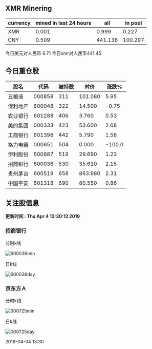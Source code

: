 ## XMR Minering

|currency|mined in last 24 hours|all|in pool|
|---|---|---|---|
|XMR|0.001|0.999|0.227|
|CNY|0.509|441.136|100.297|

今日美元对人民币 6.71	今日xmr对人民币441.45


## 今日重仓股 

|股名|代码|被持数|时价|涨跌%|
|---|---|---|---|---|
|五粮液|000858|311|101.080|5.95|
|保利地产|600048|322|14.500|-0.75|
|农业银行|601288|406|3.760|0.53|
|美的集团|000333|423|53.600|2.68|
|工商银行|601398|442|5.790|1.58|
|格力电器|000651|504|0.000|-100.0|
|伊利股份|600887|519|29.690|1.23|
|招商银行|600036|530|35.610|2.15|
|贵州茅台|600519|658|863.980|2.31|
|中国平安|601318|690|80.550|0.86|

## 关注股信息
**更新时间 : Thu Apr  4 13:30:12 2019**
### 招商银行 
分时k线

![600036min](http://image.sinajs.cn/newchart/min/n/sh600036.gif)

日k线

![600036day](http://image.sinajs.cn/newchart/daily/n/sh600036.gif)

### 京东方Ａ 
分时k线

![000725min](http://image.sinajs.cn/newchart/min/n/sz000725.gif)

日k线

![000725day](http://image.sinajs.cn/newchart/daily/n/sz000725.gif)

2019-04-04 13:30